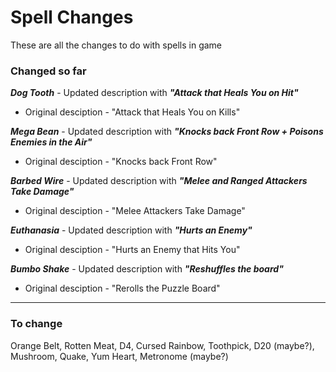 # Spell Changes

These are all the changes to do with spells in game

### Changed so far

_**Dog Tooth**_ - Updated description with _**"Attack that Heals You on Hit"**_
* Original desciption - "Attack that Heals You on Kills"

_**Mega Bean**_ - Updated description with _**"Knocks back Front Row + Poisons Enemies in the Air"**_
* Original desciption - "Knocks back Front Row"

_**Barbed Wire**_ - Updated description with _**"Melee and Ranged Attackers Take Damage"**_
* Original desciption - "Melee Attackers Take Damage"

_**Euthanasia**_ - Updated description with _**"Hurts an Enemy"**_
* Original desciption - "Hurts an Enemy that Hits You"

_**Bumbo Shake**_ - Updated description with _**"Reshuffles the board"**_
* Original desciption - "Rerolls the Puzzle Board"

---

### To change

Orange Belt, Rotten Meat, D4, Cursed Rainbow, Toothpick, D20 (maybe?), Mushroom, Quake, Yum Heart, Metronome (maybe?)
